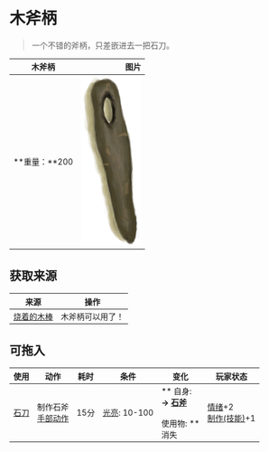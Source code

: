 # 木斧柄  
> 一个不错的斧柄，只差嵌进去一把石刀。  
  
  木斧柄  |   图片   
 ----  |  ----:   
 **重量：**200  |  <img decoding="async" src="Sprite/WoodHandle.png" href="a.md" style="max-width:300px;max-height:300px;">   
  
## 获取来源  
来源  |  操作  
----  |  ----  
[烧着的木棒](WoodBurning.md)  |  木斧柄可以用了！  
## 可拖入  
使用  |  动作  |  耗时  |  条件  |  变化  |  玩家状态  
----  |  ----  |  ----  |  ----  |  ----  |  ----  
[石刀](StoneSharpened.md)  |  制作石斧<br>[手部动作](HandAction.md)  |  15分  |  [光亮](Light.md): 10-100  |  ** 自身: **<br>→ [石斧](StoneAxe.md)<br><br>** 使用物: **<br>消失  |  [情绪](Morale.md)+2<br>[制作(技能)](Skill_Crafting.md)+1  
